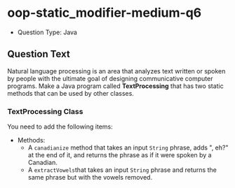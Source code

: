 # oop-static_modifier-medium-q6

- Question Type: Java

## Question Text

Natural language processing is an area that analyzes text written or spoken by people with the ultimate goal of
designing communicative computer programs. Make a Java program called **TextProcessing** that has two static methods
that can be used by other classes.

### TextProcessing Class

You need to add the following items:

- Methods:
    - A `canadianize` method that takes an input `String` phrase, adds ", eh?" at the end of it, and returns the phrase as
      if it were spoken by a Canadian.
    - A `extractVowels`that takes an input `String` phrase and returns the same phrase but with the vowels removed.